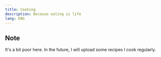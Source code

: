```yaml
---
title: Cooking
description: Because eating is life
lang: ENG
---
```


## Note

It's a bit poor here. In the future, I will upload some recipes I cook regularly. 